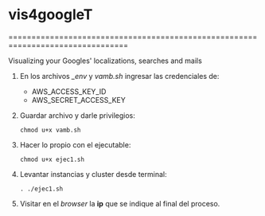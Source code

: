 # vis4googleT

================================================================================

Visualizing your Googles' localizations, searches and mails



1. En los archivos *_env* y *vamb.sh* ingresar las credenciales de:
    +   AWS_ACCESS_KEY_ID
    +   AWS_SECRET_ACCESS_KEY
    
2.  Guardar archivo y darle privilegios:
    
    `chmod u+x vamb.sh`

4.  Hacer lo propio con el ejecutable:

    `chmod u+x ejec1.sh`

5.  Levantar instancias y cluster desde terminal:

    `. ./ejec1.sh`

6.  Visitar en el *browser* la **ip** que se indique al final del proceso.

